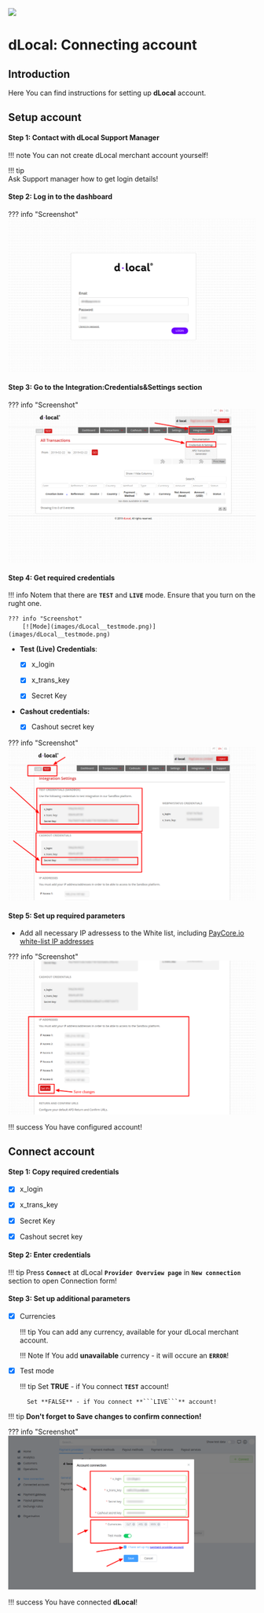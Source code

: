 <img src="https://static.openfintech.io/payment_providers/dlocal/logo.png?w=400" width="400px">

# dLocal: Connecting account

## Introduction

Here You can find  instructions for setting up **dLocal**  account.

## Setup account

#### Step 1: Contact with dLocal Support Manager

!!! note
    You can not create dLocal merchant account yourself! 
    
!!! tip    
    Ask Support manager how to get login details!


#### Step 2: Log in to the dashboard
??? info "Screenshot"
    [![Log in](images/dLocal__login.png)](images/dLocal__login.png)
#### Step 3: Go to the Integration:Credentials&Settings section

??? info "Screenshot"
    [![Settings](images/dLocal__settings.png)](images/dLocal__settings.png)

#### Step 4: Get required credentials

!!! info
    Notem that  there are  **```TEST```** and **```LIVE```** mode.
    Ensure that you turn on the rught one.
    
    ??? info "Screenshot"
        [![Mode](images/dLocal__testmode.png)](images/dLocal__testmode.png)


- **Test (Live) Credentials**:

    - [x] x_login

    - [x] x_trans_key

    - [x] Secret Key


- **Cashout credentials:**

    - [x] Cashout secret key

??? info "Screenshot"
    [![Cashout ](images/dLocal__cred.png)](images/dLocal__cred.png)

#### Step 5: Set up required parameters

- Add all necessary IP adressess to the White list, including  [PayСore.io white-list IP addresses](/ips/#white-list-ip-addresses)
    
??? info "Screenshot"
    [![IPs](images/dLocal__ips.png)](images/dLocal__ips.png)

!!! success
    You have configured account!




## Connect account

#### Step 1: Copy required credentials
- [x] x_login

- [x] x_trans_key

- [x] Secret Key

- [x] Cashout secret key

#### Step 2: Enter credentials




!!! tip
    Press **```Connect```** at dLocal **```Provider Overview page```** in **```New connection```** section to open Connection form!


#### Step 3: Set up additional parameters

- [x] Currencies
    
    !!! tip
        You can add any currency, available for your dLocal merchant account.

    !!! Note 
        If You add **unavailable** currency - it will occure an **```ERROR```**!

- [x] Test mode

    !!! tip
        Set **TRUE** - if You connect **```TEST```** account!

        Set **FALSE** - if You connect **```LIVE```** account!

!!! tip
    **Don't forget to Save changes to confirm connection!**

??? info "Screenshot"
    [![Connect](images/dLocal-step_connect.png)](images/dLocal-step_connect.png)


!!! success
    You have connected **dLocal**!
